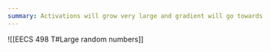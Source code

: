 ```yaml
---
summary: Activations will grow very large and gradient will go towards zero
---
```

![[EECS 498 T#Large random numbers]]